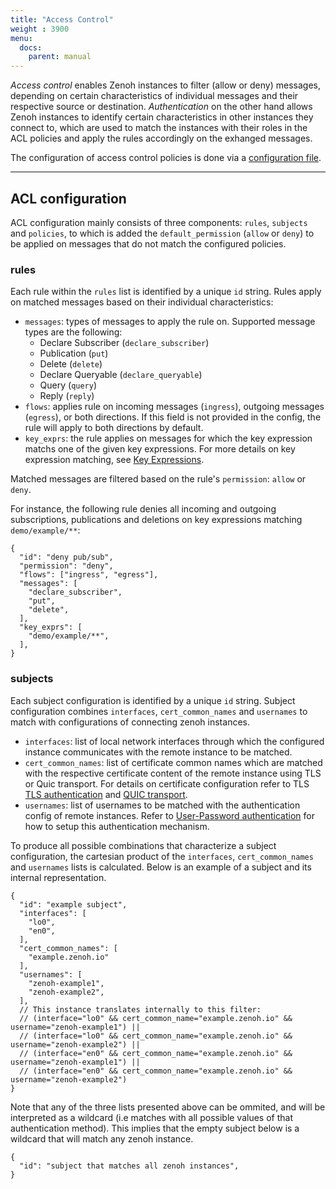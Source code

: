 ```yaml
---
title: "Access Control"
weight : 3900
menu:
  docs:
    parent: manual
---
```


*Access control* enables Zenoh instances to filter (allow or deny) messages, depending on certain characteristics of individual messages and their respective source or destination. *Authentication* on the other hand allows Zenoh instances to identify certain characteristics in other instances they connect to, which are used to match the instances with their roles in the ACL policies and apply the rules accordingly on the exhanged messages.

The configuration of access control policies is done via a [configuration file](../configuration).

---------
## ACL configuration

ACL configuration mainly consists of three components: `rules`, `subjects` and `policies`, to which is added the `default_permission` (`allow` or `deny`) to be applied on messages that do not match the configured policies.

### rules

Each rule within the `rules` list is identified by a unique `id` string. Rules apply on matched messages based on their individual characteristics:

- `messages`: types of messages to apply the rule on. Supported message types are the following:
  - Declare Subscriber (`declare_subscriber`)
  - Publication (`put`)
  - Delete (`delete`)
  - Declare Queryable (`declare_queryable`)
  - Query (`query`)
  - Reply (`reply`)
- `flows`: applies rule on incoming messages (`ingress`), outgoing messages (`egress`), or both directions. If this field is not provided in the config, the rule will apply to both directions by default.
- `key_exprs`: the rule applies on messages for which the key expression matchs one of the given key expressions. For more details on key expression matching, see [Key Expressions](http://localhost:1313/docs/manual/abstractions/#key-expression).

Matched messages are filtered based on the rule's `permission`: `allow` or `deny`.

For instance, the following rule denies all incoming and outgoing subscriptions, publications and deletions on key expressions matching `demo/example/**`:

```
{
  "id": "deny pub/sub",
  "permission": "deny",
  "flows": ["ingress", "egress"],
  "messages": [
    "declare_subscriber",
    "put",
    "delete",
  ],
  "key_exprs": [
    "demo/example/**",
  ],
}
```

### subjects

Each subject configuration is identified by a unique `id` string. Subject configuration combines `interfaces`, `cert_common_names` and `usernames` to match with configurations of connecting zenoh instances.

- `interfaces`: list of local network interfaces through which the configured instance communicates with the remote instance to be matched.
- `cert_common_names`: list of certificate common names which are matched with the respective certificate content of the remote instance using TLS or Quic transport. For details on certificate configuration refer to TLS [TLS authentication](../tls) and [QUIC transport](../quic).
- `usernames`: list of usernames to be matched with the authentication config of remote instances. Refer to [User-Password authentication](../user-password) for how to setup this authentication mechanism.

To produce all possible combinations that characterize a subject configuration, the cartesian product of the `interfaces`, `cert_common_names` and `usernames` lists is calculated. Below is an example of a subject and its internal representation.

```
{
  "id": "example subject",
  "interfaces": [
    "lo0",
    "en0",
  ],
  "cert_common_names": [
    "example.zenoh.io"
  ],
  "usernames": [
    "zenoh-example1",
    "zenoh-example2",
  ],
  // This instance translates internally to this filter:
  // (interface="lo0" && cert_common_name="example.zenoh.io" && username="zenoh-example1") ||
  // (interface="lo0" && cert_common_name="example.zenoh.io" && username="zenoh-example2") ||
  // (interface="en0" && cert_common_name="example.zenoh.io" && username="zenoh-example1") ||
  // (interface="en0" && cert_common_name="example.zenoh.io" && username="zenoh-example2")
}
```

Note that any of the three lists presented above can be ommited, and will be interpreted as a wildcard (i.e matches with all possible values of that authentication method). This implies that the empty subject below is a wildcard that will match any zenoh instance.

```
{
  "id": "subject that matches all zenoh instances",
}
```

